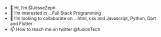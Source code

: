 - 👋 Hi, I’m @JesseZeph
- 👀 I’m interested in ...Full Stack Programming 
- 💞️ I’m looking to collaborate on ...html, css and Javascript, Python, Dart and Flutter
- 📫 How to reach me on twitter @fusionTech 

<!---
JesseZeph/JesseZeph is a ✨ special ✨ repository because its `README.md` (this file) appears on your GitHub profile.
You can click the Preview link to take a look at your changes.
--->
